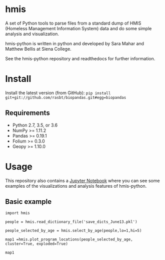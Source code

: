 # hmis
A set of Python tools to parse files from a standard dump of HMIS (Homeless Management Information System) data and do some simple analysis and visualization.


hmis-python is written in python and developed by Sara Mahar and Matthew Bellis at Siena College. 

See the hmis-python repository and readthedocs for further information.



# Install

Install the latest version (from GitHub): `pip install git+git://github.com/rasbt/biopandas.git#egg=biopandas`



## Requirements 

* Python 2.7, 3.5, or 3.6
* NumPy >= 1.11.2
* Pandas >= 0.19.1
* Folium >= 0.3.0
* Geopy >= 1.10.0


# Usage

This repository also contains a [Jupyter Notebook](https://jupyter.readthedocs.io/en/latest/index.html) where you can see some examples of the visualizations and analysis features of hmis-python.

## Basic example 


```
import hmis

people = hmis.read_dictionary_file('save_dicts_June13.pkl')

people_selected_by_age = hmis.select_by_age(people,lo=1,hi=5)

map1 =hmis.plot_program_locations(people_selected_by_age, cluster=True, exploded=True)

map1

```













